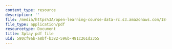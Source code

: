 ```yaml
---
content_type: resource
description: ''
file: /media/https%3A/open-learning-course-data-rc.s3.amazonaws.com/18-01sc-single-variable-calculus-fall-2010/580cf9aba8bfb382596b481c261d2355_Pd2xP5zDsRw.pdf
file_type: application/pdf
resourcetype: Document
title: 3play pdf file
uid: 580cf9ab-a8bf-b382-596b-481c261d2355
---
```

